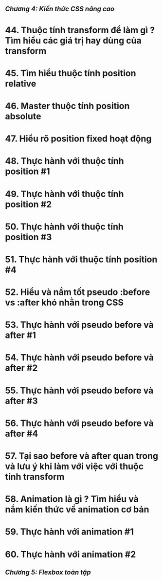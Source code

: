 ## *Chương 4: Kiến thức CSS nâng cao*

# 44. Thuộc tính transform để làm gì ? Tìm hiểu các giá trị hay dùng của transform
# 45. Tìm hiểu thuộc tính position relative
# 46. Master thuộc tính position absolute
# 47. Hiểu rõ position fixed hoạt động
# 48. Thực hành với thuộc tính position #1
# 49. Thực hành với thuộc tính position #2
# 50. Thực hành với thuộc tính position #3
# 51. Thực hành với thuộc tính position #4
# 52. Hiểu và nắm tốt pseudo :before vs :after khó nhằn trong CSS
# 53. Thực hành với pseudo before và after #1
# 54. Thực hành với pseudo before và after #2
# 55. Thực hành với pseudo before và after #3
# 56. Thực hành với pseudo before và after #4
# 57. Tại sao before và after quan trong và lưu ý khi làm với việc với thuộc tính transform
# 58. Animation là gì ? Tìm hiểu và nắm kiến thức về animation cơ bản
# 59. Thực hành với animation #1
# 60. Thực hành với animation #2

## *Chương 5: Flexbox toàn tập*

